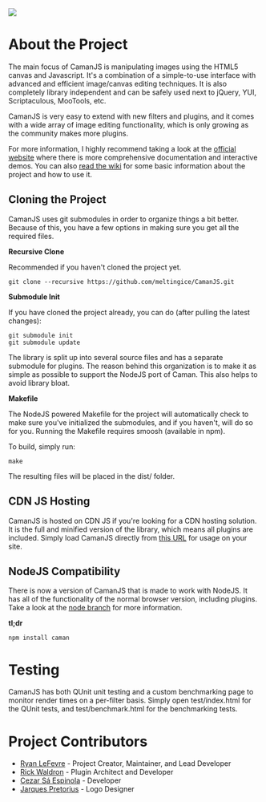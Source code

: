 <img src="http://camanjs.com/imgs/logo.png" />

# About the Project

The main focus of CamanJS is manipulating images using the HTML5 canvas and Javascript. It's a combination of a simple-to-use interface with advanced and efficient image/canvas editing techniques. It is also completely library independent and can be safely used next to jQuery, YUI, Scriptaculous, MooTools, etc.

CamanJS is very easy to extend with new filters and plugins, and it comes with a wide array of image editing functionality, which is only growing as the community makes more plugins.

For more information, I highly recommend taking a look at the <a href="http://camanjs.com">official website</a> where there is more comprehensive documentation and interactive demos. You can also <a href="https://github.com/meltingice/CamanJS/wiki">read the wiki</a> for some basic information about the project and how to use it.

## Cloning the Project

CamanJS uses git submodules in order to organize things a bit better. Because of this, you have a few options in making sure you get all the required files.

**Recursive Clone**

Recommended if you haven't cloned the project yet.

```
git clone --recursive https://github.com/meltingice/CamanJS.git
```

**Submodule Init**

If you have cloned the project already, you can do (after pulling the latest changes):

```
git submodule init
git submodule update
```

The library is split up into several source files and has a separate submodule for plugins. The reason behind this organization is to make it as simple as possible to support the NodeJS port of Caman. This also helps to avoid library bloat.

**Makefile**

The NodeJS powered Makefile for the project will automatically check to make sure you've initialized the submodules, and if you haven't, will do so for you. Running the Makefile requires smoosh (available in npm).

To build, simply run:

```
make
```

The resulting files will be placed in the dist/ folder.

## CDN JS Hosting
CamanJS is hosted on CDN JS if you're looking for a CDN hosting solution. It is the full and minified version of the library, which means all plugins are included. Simply load CamanJS directly from <a href="http://ajax.cdnjs.com/ajax/libs/camanjs/2.2/caman.full.min.js">this URL</a> for usage on your site.

## NodeJS Compatibility
There is now a version of CamanJS that is made to work with NodeJS.  It has all of the functionality of the normal browser version, including plugins.  Take a look at the <a href="https://github.com/meltingice/CamanJS/tree/node">node branch</a> for more information.

**tl;dr**

```
npm install caman
```

# Testing
CamanJS has both QUnit unit testing and a custom benchmarking page to monitor render times on a per-filter basis.  Simply open test/index.html for the QUnit tests, and test/benchmark.html for the benchmarking tests.

# Project Contributors

* <a href="http://twitter.com/meltingice">Ryan LeFevre</a> - Project Creator, Maintainer, and Lead Developer
* <a href="http://twitter.com/rwaldron">Rick Waldron</a> - Plugin Architect and Developer
* <a href="http://twitter.com/cezarsa">Cezar Sá Espinola</a> - Developer
* <a href="http://twitter.com/jarques">Jarques Pretorius</a> - Logo Designer

